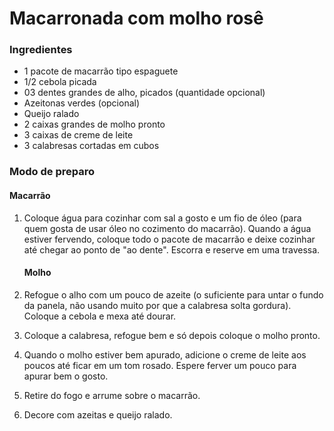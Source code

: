 # Macarronada com molho rosê

### Ingredientes 

- 1 pacote de macarrão tipo espaguete
- 1/2 cebola picada
- 03 dentes grandes de alho, picados (quantidade opcional)
- Azeitonas verdes (opcional)
- Queijo ralado
- 2 caixas grandes de molho pronto
- 3 caixas de creme de leite
- 3 calabresas cortadas em cubos

### Modo de preparo

####      Macarrão

1. Coloque água para cozinhar com sal a gosto e um fio de óleo (para quem gosta de usar óleo no cozimento do macarrão). Quando a água estiver fervendo, coloque todo o pacote de macarrão e deixe cozinhar até chegar ao ponto de "ao dente". Escorra e reserve em uma travessa.

   #### Molho

1. Refogue o alho com um pouco de azeite (o suficiente para untar o fundo da panela, não usando muito por que a calabresa solta gordura). Coloque a cebola e mexa até dourar.
2. Coloque a calabresa, refogue bem e só depois coloque o molho pronto.
3. Quando o molho estiver bem apurado, adicione o creme de leite aos poucos até ficar em um tom rosado. Espere ferver um pouco para apurar bem o gosto.
4. Retire do fogo e arrume sobre o macarrão.
5. Decore com azeitas e queijo ralado.